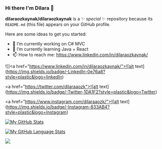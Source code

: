 ### Hi there I'm Dilara 👋


**dilaraozkaynak/dilaraozkaynak** is a ✨ _special_ ✨ repository because its `README.md` (this file) appears on your GitHub profile.

Here are some ideas to get you started:

- 🔭 I’m currently working on C# MVC
- 🌱 I’m currently learning Java + React
- 📫 How to reach me: https://www.linkedin.com/in/dilaraozkaynak/


 ![]<a href=”https://www.linkedin.com/in/dilaraozkaynak/">![alt text](https://img.shields.io/badge/-LinkedIn-0e76a8?style=plastic&logo=linkedIn)</a>
 
 <a href=”https://twitter.com/dilaraaozk">![alt text](https://img.shields.io/badge/-Twitter-1DA1F2?style=plastic&logo=Twitter) </a>
 
 <a href=”https://www.instagram.com/dilaraaozk/">![alt text](https://img.shields.io/badge/-Instagram-833AB4?style=plastic&logo=Instagram)</a>

[![My GitHub Stats](https://github-readme-stats.vercel.app/api/?username=dilaraozkaynak&count_private=true&theme=tokyonight&showicons=true)]()

[![My GitHub Language Stats](https://github-readme-stats.vercel.app/api/top-langs/?username=dilaraozkaynak&langs_count=5&theme=tokyonight)]()

![](https://komarev.com/ghpvc/?username=your-github-dilaraozkaynak&color=blueviolet&label=PROFILE+VIEWS&style=plastic)

